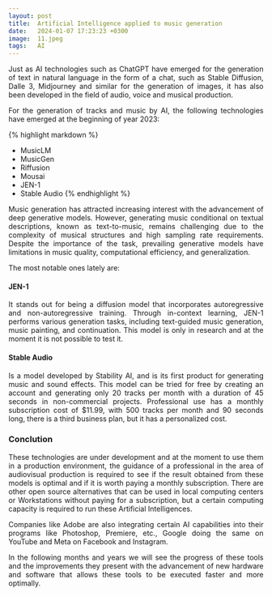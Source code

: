 ```yaml
---
layout: post
title:  Artificial Intelligence applied to music generation
date:   2024-01-07 17:23:23 +0300
image:  11.jpeg
tags:   AI
---
```


<p align="justify">Just as AI technologies such as ChatGPT have emerged for the generation of text in natural language in the form of a chat, such as Stable Diffusion, Dalle 3, Midjourney and similar for the generation of images, it has also been developed in the field of audio, voice and musical production.</p>

<p align="justify">For the generation of tracks and music by AI, the following technologies have emerged at the beginning of year 2023:</p>

{% highlight markdown %}
* MusicLM
* MusicGen
* Riffusion
* Mousai
* JEN-1
* Stable Audio
{% endhighlight %}

<p align="justify">Music generation has attracted increasing interest with the advancement of deep generative models. However, generating music conditional on textual descriptions, known as text-to-music, remains challenging due to the complexity of musical structures and high sampling rate requirements. Despite the importance of the task, prevailing generative models have limitations in music quality, computational efficiency, and generalization.</p>

<p align="justify">The most notable ones lately are:</p>

#### JEN-1

<p align="justify">It stands out for being a diffusion model that incorporates autoregressive and non-autoregressive training. Through in-context learning, JEN-1 performs various generation tasks, including text-guided music generation, music painting, and continuation. This model is only in research and at the moment it is not possible to test it.</p>

#### Stable Audio

<p align="justify">Is a model developed by Stability AI, and is its first product for generating music and sound effects. This model can be tried for free by creating an account and generating only 20 tracks per month with a duration of 45 seconds in non-commercial projects. Professional use has a monthly subscription cost of $11.99, with 500 tracks per month and 90 seconds long, there is a third business plan, but it has a personalized cost.</p>

### Conclution

<p align="justify">These technologies are under development and at the moment to use them in a production environment, the guidance of a professional in the area of audiovisual production is required to see if the result obtained from these models is optimal and if it is worth paying a monthly subscription. There are other open source alternatives that can be used in local computing centers or Workstations without paying for a subscription, but a certain computing capacity is required to run these Artificial Intelligences.</p>

<p align="justify">Companies like Adobe are also integrating certain AI capabilities into their programs like Photoshop, Premiere, etc., Google doing the same on YouTube and Meta on Facebook and Instagram.</p>

<p align="justify">In the following months and years we will see the progress of these tools and the improvements they present with the advancement of new hardware and software that allows these tools to be executed faster and more optimally.</p>